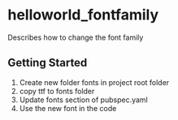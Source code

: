# helloworld_fontfamily

Describes how to change the font family

## Getting Started

1. Create new folder fonts in project root folder
2. copy ttf to fonts folder
3. Update fonts section of pubspec.yaml 
4. Use the new font in the code 

